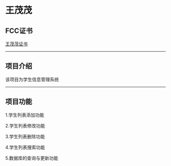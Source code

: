 # 王茂茂
<h2>FCC证书</h2>
<a href="http://freecodecamp.cn/2701160124/front-end-certification">王茂茂证书</a>
<hr>
<h2>项目介绍</h2>
  该项目为学生信息管理系统
  <hr>
<h2>项目功能</h2>
<p>1.学生列表添加功能</p>
<p>2.学生列表修改功能</p>
<p>3.学生列表删除功能</p>
<p>4.学生列表搜索功能</p>
<p>5.数据库的查询与更新功能</p>

